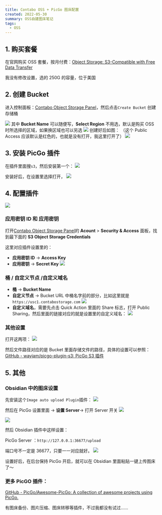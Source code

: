 ```yaml
---
title: Contabo OSS + PicGo 图床配置
created: 2022-05-30
summary: OSS自建图床笔记
tags:
  - OSS
---
```


## 1. 购买套餐

在官网购买 OSS 套餐，按月付费：[Object Storage: S3-Compatible with Free Data Transfer](https://contabo.com/en/object-storage/)

我没有修改设置，选的 250G 的容量，位于美国

## 2. 创建 Bucket

进入控制面板：[Contabo Object Storage Panel](https://new.contabo.com/storage/object-storage/buckets)，然后点击`Create Bucket` 创建存储桶

![](https://usc1.contabostorage.com/cc0b816231a841b1b0232d5ef0c6deb1:image/2022/05/114bf9578ffa81fb28c0010cd1d159f1.png)
其中 **Bucket Name** 可以随便写，**Select Region** 不用选，默认是购买 OSS 时所选择的区域，如果换区域也可以另选
![](https://usc1.contabostorage.com/cc0b816231a841b1b0232d5ef0c6deb1:image/2022/05/d7e982a6b2e8ff37b7354d3d9b49a415.png)
创建好后如图：
（这个 Public Access 应该默认是红色的，也就是没有打开，我这里打开了）
![](https://usc1.contabostorage.com/cc0b816231a841b1b0232d5ef0c6deb1:image/2022/05/dc654d35fe384d2e999f7a70d31cfd07.png)

## 3. 安装 PicGo 插件

在插件里面搜`s3`，然后安装第一个：
![](https://usc1.contabostorage.com/cc0b816231a841b1b0232d5ef0c6deb1:image/2022/05/86c9fbcaf0882da8ae5c342dcbae1cad.png)

安装好后，在设置里选择打开，
![](https://usc1.contabostorage.com/cc0b816231a841b1b0232d5ef0c6deb1:image/2022/05/e0e2ae2026b3182f65e9f6be6535050e.png)

## 4. 配置插件

![](https://usc1.contabostorage.com/cc0b816231a841b1b0232d5ef0c6deb1:image/2022/05/9ca1d257b19056becef07d604e388376.png)

### 应用密钥 ID 和 应用密钥

打开[Contabo Object Storage Panel](https://new.contabo.com/account/security)的 **Acount** > **Security & Access** 面板，找到最下面的 **S3 Object Storage Credentials**

这里对应插件设置里的：

- **应用密钥 ID** → **Access Key**
- **应用密钥** → **Secret Key**
  ![](https://usc1.contabostorage.com/cc0b816231a841b1b0232d5ef0c6deb1:image/2022/05/f1370bd49b1b7b54022e1203e8937ff1.png)

### 桶 / 自定义节点 /自定义域名

- **桶** → **Bucket Name**
- **自定义节点** → Bucket URL 中桶名字前的部分，比如这里就是`https://usc1.contabostorage.com`
  ![](https://usc1.contabostorage.com/cc0b816231a841b1b0232d5ef0c6deb1:image/2022/05/53480cca5166e226dd804c5a1653b579.png)
- **自定义域名**，需要先点击 Quick Action 里面的 Share 标志，打开 Public Sharing，然后里面的链接对应的就是设置里的自定义域名：
  ![](https://usc1.contabostorage.com/cc0b816231a841b1b0232d5ef0c6deb1:image/2022/05/5661c75dcb1fac89fff6d8bb2f9e8083.png)

### 其他设置

打开这两项：
![](https://usc1.contabostorage.com/cc0b816231a841b1b0232d5ef0c6deb1:image/2022/05/94d2791b84b8a9c9b801e4b39753a125.png)

然后文件路径对应的是 Bucket 里面存储文件的路径，具体的设置可以参照：[GitHub - wayjam/picgo-plugin-s3: PicGo S3 插件](https://github.com/wayjam/picgo-plugin-s3)

## 5. 其他

### Obsidian 中的图床设置

先安装这个`Image auto upload Plugin`插件：
![](https://usc1.contabostorage.com/cc0b816231a841b1b0232d5ef0c6deb1:image/2022/05/567e38f40af9758fb155ff7408f9261f.png)

然后在 PicGo 设置里面 → **设置 Server**→ 打开 Server 开关
![](https://usc1.contabostorage.com/cc0b816231a841b1b0232d5ef0c6deb1:image/2022/05/815df1bbba1e0183518e0d7bb04589e5.png)

![](https://usc1.contabostorage.com/cc0b816231a841b1b0232d5ef0c6deb1:image/2022/05/bacd83f2375bdad673ce7ac98ebdfe96.png)

然后 Obsidian 插件中这样设置：

PicGo Server ：`http://127.0.0.1:36677/upload`

端口号不一定是 36677，只要一一对应就好。
![](https://usc1.contabostorage.com/cc0b816231a841b1b0232d5ef0c6deb1:image/2022/05/eb921dee9017d358df5d3458cab43be6.png)

设置好后，在后台保持 PicGo 开启，就可以在 Obsidian 里面粘贴一键上传图床了～

### 更多 PicGO 插件：

[GitHub - PicGo/Awesome-PicGo: A collection of awesome projects using PicGo.](https://github.com/PicGo/Awesome-PicGo)

有图床备份、图片压缩、图床转移等插件，不过我都没有试过……
